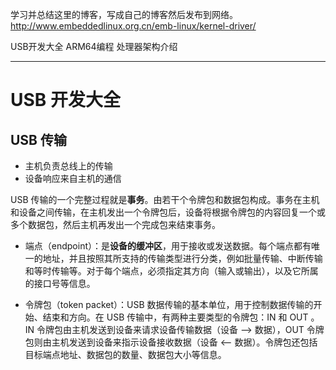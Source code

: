 学习并总结这里的博客，写成自己的博客然后发布到网络。
http://www.embeddedlinux.org.cn/emb-linux/kernel-driver/

USB开发大全
ARM64编程
处理器架构介绍

-----


# USB 开发大全

## USB 传输

- 主机负责总线上的传输
- 设备响应来自主机的通信

USB 传输的一个完整过程就是**事务**。由若干个令牌包和数据包构成。事务在主机和设备之间传输，在主机发出一个令牌包后，设备将根据令牌包的内容回复一个或多个数据包，然后主机再发出一个完成包来结束事务。


- 端点（endpoint）：是**设备的缓冲区**，用于接收或发送数据。每个端点都有唯一的地址，并且按照其所支持的传输类型进行分类，例如批量传输、中断传输和等时传输等。对于每个端点，必须指定其方向（输入或输出），以及它所属的接口号等信息。

- 令牌包（token packet）：USB 数据传输的基本单位，用于控制数据传输的开始、结束和方向。在 USB 传输中，有两种主要类型的令牌包：IN 和 OUT 。IN 令牌包由主机发送到设备来请求设备传输数据（设备 --> 数据），OUT 令牌包则由主机发送到设备来指示设备接收数据（设备 <-- 数据）。令牌包还包括目标端点地址、数据包的数量、数据包大小等信息。

